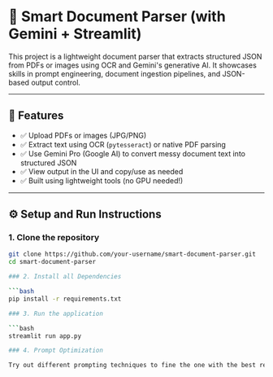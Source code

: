 # 🧠 Smart Document Parser (with Gemini + Streamlit)

This project is a lightweight document parser that extracts structured JSON from PDFs or images using OCR and Gemini's generative AI. It showcases skills in prompt engineering, document ingestion pipelines, and JSON-based output control.

---

## 🚀 Features

- ✅ Upload PDFs or images (JPG/PNG)
- ✅ Extract text using OCR (`pytesseract`) or native PDF parsing
- ✅ Use Gemini Pro (Google AI) to convert messy document text into structured JSON
- ✅ View output in the UI and copy/use as needed
- ✅ Built using lightweight tools (no GPU needed!)

---

## ⚙️ Setup and Run Instructions

### 1. Clone the repository

```bash
git clone https://github.com/your-username/smart-document-parser.git
cd smart-document-parser

### 2. Install all Dependencies

```bash
pip install -r requirements.txt

### 3. Run the application

```bash
streamlit run app.py

### 4. Prompt Optimization

Try out different prompting techniques to fine the one with the best results.




